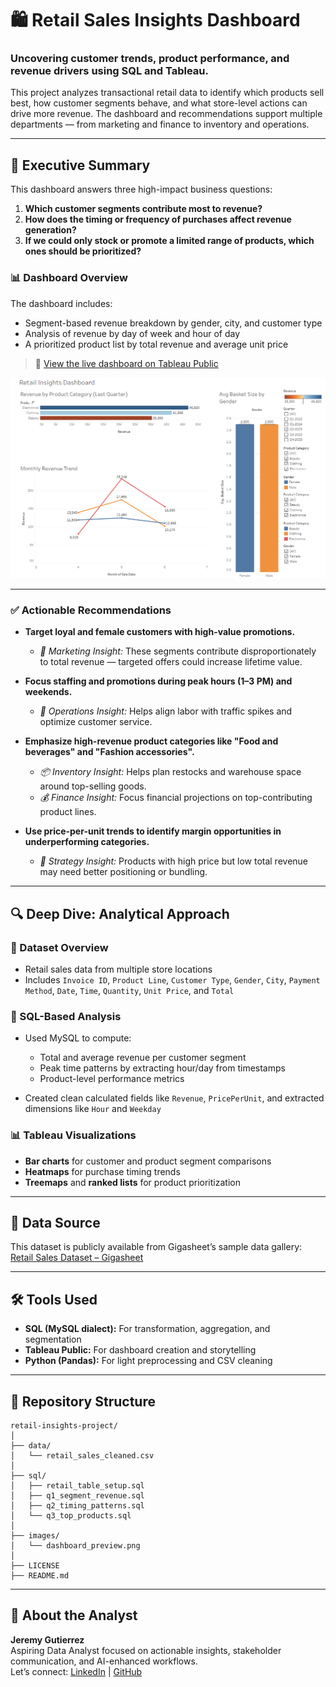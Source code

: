 # 🛍️ Retail Sales Insights Dashboard

### Uncovering customer trends, product performance, and revenue drivers using SQL and Tableau.

This project analyzes transactional retail data to identify which products sell best, how customer segments behave, and what store-level actions can drive more revenue. The dashboard and recommendations support multiple departments — from marketing and finance to inventory and operations.

---

## 🧾 Executive Summary

This dashboard answers three high-impact business questions:

1. **Which customer segments contribute most to revenue?**
2. **How does the timing or frequency of purchases affect revenue generation?**
3. **If we could only stock or promote a limited range of products, which ones should be prioritized?**

### 📊 Dashboard Overview

The dashboard includes:
- Segment-based revenue breakdown by gender, city, and customer type
- Analysis of revenue by day of week and hour of day
- A prioritized product list by total revenue and average unit price

> 🔗 [View the live dashboard on Tableau Public](YOUR_TABLEAU_PUBLIC_LINK_HERE)

![Dashboard Preview](images/dashboard_preview.png)

---

### ✅ Actionable Recommendations

- **Target loyal and female customers with high-value promotions.**
  - *📣 Marketing Insight:* These segments contribute disproportionately to total revenue — targeted offers could increase lifetime value.

- **Focus staffing and promotions during peak hours (1–3 PM) and weekends.**
  - *🛒 Operations Insight:* Helps align labor with traffic spikes and optimize customer service.

- **Emphasize high-revenue product categories like "Food and beverages" and "Fashion accessories".**
  - *📦 Inventory Insight:* Helps plan restocks and warehouse space around top-selling goods.
  - *💰 Finance Insight:* Focus financial projections on top-contributing product lines.

- **Use price-per-unit trends to identify margin opportunities in underperforming categories.**
  - *🧠 Strategy Insight:* Products with high price but low total revenue may need better positioning or bundling.

---

## 🔍 Deep Dive: Analytical Approach

### 🧮 Dataset Overview

- Retail sales data from multiple store locations
- Includes `Invoice ID`, `Product Line`, `Customer Type`, `Gender`, `City`, `Payment Method`, `Date`, `Time`, `Quantity`, `Unit Price`, and `Total`

### 💾 SQL-Based Analysis

- Used MySQL to compute:
  - Total and average revenue per customer segment
  - Peak time patterns by extracting hour/day from timestamps
  - Product-level performance metrics

- Created clean calculated fields like `Revenue`, `PricePerUnit`, and extracted dimensions like `Hour` and `Weekday`

### 📊 Tableau Visualizations

- **Bar charts** for customer and product segment comparisons
- **Heatmaps** for purchase timing trends
- **Treemaps** and **ranked lists** for product prioritization

---

## 🔗 Data Source

This dataset is publicly available from Gigasheet’s sample data gallery:  
[Retail Sales Dataset – Gigasheet](https://www.gigasheet.com/sample-data/retail-sales-dataset?utm_source=chatgpt.com)

---

## 🛠️ Tools Used

- **SQL (MySQL dialect):** For transformation, aggregation, and segmentation
- **Tableau Public:** For dashboard creation and storytelling
- **Python (Pandas):** For light preprocessing and CSV cleaning

---

## 📁 Repository Structure

```
retail-insights-project/
│
├── data/
│   └── retail_sales_cleaned.csv
│
├── sql/
│   ├── retail_table_setup.sql
│   ├── q1_segment_revenue.sql
│   ├── q2_timing_patterns.sql
│   └── q3_top_products.sql
│
├── images/
│   └── dashboard_preview.png
│
├── LICENSE
├── README.md
```

---

## 👋 About the Analyst

**Jeremy Gutierrez**  
Aspiring Data Analyst focused on actionable insights, stakeholder communication, and AI-enhanced workflows.  
Let’s connect: [LinkedIn](https://www.linkedin.com/in/jeremy-gutierrez-4502391bb/) | [GitHub](https://github.com/JZambrana1612) 
